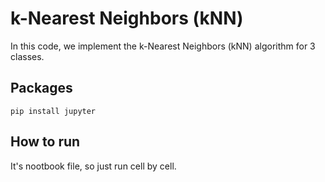 # k-Nearest Neighbors (kNN)




In this code, we implement the k-Nearest Neighbors (kNN) algorithm for 3 classes.

## Packages

```
pip install jupyter
```

## How to run 

It's nootbook file, so just run cell by cell.